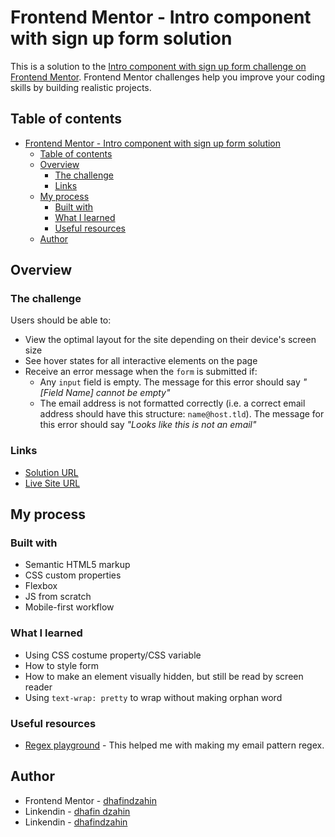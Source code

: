 # Frontend Mentor - Intro component with sign up form solution

This is a solution to the [Intro component with sign up form challenge on Frontend Mentor](https://www.frontendmentor.io/challenges/intro-component-with-signup-form-5cf91bd49edda32581d28fd1). Frontend Mentor challenges help you improve your coding skills by building realistic projects. 

## Table of contents

- [Frontend Mentor - Intro component with sign up form solution](#frontend-mentor---intro-component-with-sign-up-form-solution)
	- [Table of contents](#table-of-contents)
	- [Overview](#overview)
		- [The challenge](#the-challenge)
		- [Links](#links)
	- [My process](#my-process)
		- [Built with](#built-with)
		- [What I learned](#what-i-learned)
		- [Useful resources](#useful-resources)
	- [Author](#author)

## Overview

### The challenge

Users should be able to:

- View the optimal layout for the site depending on their device's screen size
- See hover states for all interactive elements on the page
- Receive an error message when the `form` is submitted if:
  - Any `input` field is empty. The message for this error should say *"[Field Name] cannot be empty"*
  - The email address is not formatted correctly (i.e. a correct email address should have this structure: `name@host.tld`). The message for this error should say *"Looks like this is not an email"*

### Links
- [Solution URL](https://www.frontendmentor.io/solutions/resposive-form-using-flexbox-IeNRcDvlFP)
- [Live Site URL](https://dhafindzahin.github.io/frontendmentor-intro-component-with-signup-form-master/)

## My process

### Built with

- Semantic HTML5 markup
- CSS custom properties
- Flexbox
- JS from scratch 
- Mobile-first workflow

### What I learned

- Using CSS costume property/CSS variable
- How to style form
- How to make an element visually hidden, but still be read by screen reader 
- Using `text-wrap: pretty` to wrap without making orphan word

### Useful resources

- [Regex playground](https://regexr.com/) - This helped me with making my email pattern regex.

## Author

- Frontend Mentor - [dhafindzahin](https://www.frontendmentor.io/profile/dhafindzahin)
- Linkendin - [dhafin dzahin](https://www.linkedin.com/in/dhafin-dzahin-30b4b1291/)
- Linkendin - [dhafindzahin](https://github.com/dhafindzahin)
